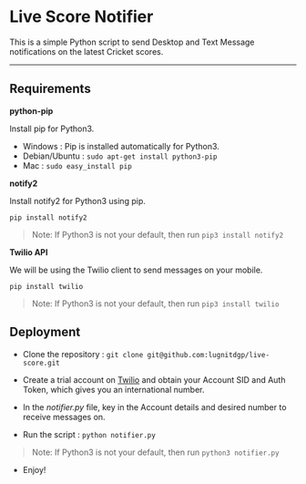 Live Score Notifier
===================


This is a simple Python script to send Desktop and Text Message notifications on the latest Cricket scores.

----------


Requirements
-------------
**python-pip**

Install pip for Python3.

 - Windows : Pip is installed automatically for Python3.
 - Debian/Ubuntu : `sudo apt-get install python3-pip`
 - Mac : `sudo easy_install pip`

**notify2**

Install notify2 for Python3 using pip.

`pip install notify2`

> Note: If Python3 is not your default, then run `pip3 install notify2`

**Twilio API**

We will be using the Twilio client to send messages on your mobile.

`pip install twilio`

> Note: If Python3 is not your default, then run `pip3 install twilio`


## Deployment ##

- Clone the repository :
 `git clone git@github.com:lugnitdgp/live-score.git`

- Create a trial account on [Twilio](https://twilio.com) and obtain your Account SID and Auth Token, which gives you an international number.

- In the *notifier.py* file, key in the Account details and desired number to receive messages on.

- Run the script :
`python notifier.py`

> Note: If Python3 is not your default, then run `python3 notifier.py`

- Enjoy!
